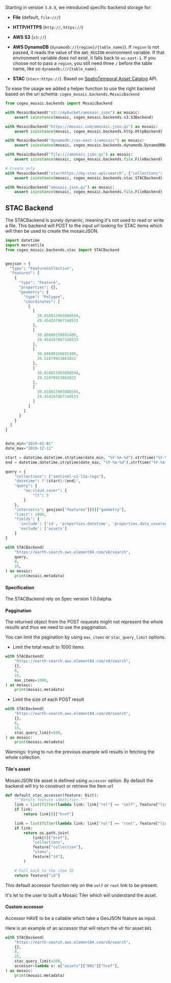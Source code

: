 

Starting in version `3.0.0`, we introduced specific backend storage for:

- **File** (default, `file:///`)

- **HTTP/HTTPS** (`http://`, `https://`)

- **AWS S3** (`s3://`)

- **AWS DynamoDB** (`dynamodb://{region}/{table_name}`). If `region` is not passed, it reads the value of the `AWS_REGION` environment variable. If that environment variable does not exist, it falls back to `us-east-1`. If you choose not to pass a `region`, you still need three `/` before the table name, like so `dynamodb:///{table_name}`.

- **STAC** (`stac+:https://`). Based on [SpatioTemporal Asset Catalog](https://github.com/radiantearth/stac-spec) API.

To ease the usage we added a helper function to use the right backend based on the uri schema: `cogeo_mosaic.backends.MosaicBackend`

```python
from cogeo_mosaic.backends import MosaicBackend

with MosaicBackend("s3://mybucket/amosaic.json") as mosaic:
    assert isinstance(mosaic, cogeo_mosaic.backends.s3.S3Backend)

with MosaicBackend("https://mosaic.com/amosaic.json.gz") as mosaic:
    assert isinstance(mosaic, cogeo_mosaic.backends.http.HttpBackend)

with MosaicBackend("dynamodb://us-east-1/amosaic") as mosaic:
    assert isinstance(mosaic, cogeo_mosaic.backends.dynamodb.DynamoDBBackend)

with MosaicBackend("file:///amosaic.json.gz") as mosaic:
    assert isinstance(mosaic, cogeo_mosaic.backends.file.FileBackend)

# Create only
with MosaicBackend("stac+https://my-stac.api/search", {"collections": ["satellite"]}, 10, 12) as mosaic:
    assert isinstance(mosaic, cogeo_mosaic.backends.stac.STACBackend)

with MosaicBackend("amosaic.json.gz") as mosaic:
    assert isinstance(mosaic, cogeo_mosaic.backends.file.FileBackend)
```

## STAC Backend

The STACBackend is purely dynamic, meaning it's not used to read or write a file. This backend will POST to the input url looking for STAC items which will then be used to create the mosaicJSON.

```python
import datetime
import mercantile
from cogeo_mosaic.backends.stac import STACBackend


geojson = {
  "type": "FeatureCollection",
  "features": [
    {
      "type": "Feature",
      "properties": {},
      "geometry": {
        "type": "Polygon",
        "coordinates": [
          [
            [
              30.810813903808594,
              29.454247067148533
            ],
            [
              30.88600158691406,
              29.454247067148533
            ],
            [
              30.88600158691406,
              29.51879923863822
            ],
            [
              30.810813903808594,
              29.51879923863822
            ],
            [
              30.810813903808594,
              29.454247067148533
            ]
          ]
        ]
      }
    }
  ]
}


date_min="2019-01-01"
date_max="2019-12-11"

start = datetime.datetime.strptime(date_min, "%Y-%m-%d").strftime("%Y-%m-%dT00:00:00Z")
end = datetime.datetime.strptime(date_max, "%Y-%m-%d").strftime("%Y-%m-%dT23:59:59Z")

query = {
    "collections": ["sentinel-s2-l2a-cogs"],
    "datetime": f"{start}/{end}",
    "query": {
        "eo:cloud_cover": {
            "lt": 5
        }
    },
    "intersects": geojson["features"][0]["geometry"],
    "limit": 1000,
    "fields": {
      'include': ['id', 'properties.datetime', 'properties.data_coverage'],
      'exclude': ['assets']
    }
}

with STACBackend(
    "https://earth-search.aws.element84.com/v0/search",
    query,
    8,
    15,
) as mosaic:
    print(mosaic.metadata)
```

#### Specification

The STACBackend rely on Spec version 1.0.0alpha.

#### Paggination

The returned object from the POST requests might not represent the whole results and thus
we need to use the paggination.

You can limit the pagination by using `max_items` or `stac_query_limit` options.

- Limit the total result to 1000 items

```python
with STACBackend(
    "https://earth-search.aws.element84.com/v0/search",
    {},
    8,
    15,
    max_items=1000,
) as mosaic:
    print(mosaic.metadata)
```

- Limit the size of each POST result

```python
with STACBackend(
    "https://earth-search.aws.element84.com/v0/search",
    {},
    8,
    15,
    stac_query_limit=500,
) as mosaic:
    print(mosaic.metadata)
```
Warnings: trying to run the previous example will results in fetching the whole collection.


#### Tile's asset

MosaicJSON tile asset is defined using `accessor` option. By default the backend will try to construct or retrieve the Item url

```python
def default_stac_accessor(feature: Dict):
    """Return feature identifier."""
    link = list(filter(lambda link: link["rel"] == "self", feature["links"]))
    if link:
        return link[0]["href"]

    link = list(filter(lambda link: link["rel"] == "root", feature["links"]))
    if link:
        return os.path.join(
            link[0]["href"],
            "collections",
            feature["collection"],
            "items",
            feature["id"],
        )

    # Fall back to the item ID
    return feature["id"]
```

This default accessor function rely on the `self` or `root` link to be present.

It's let to the user to built a Mosaic Tiler which will understand the asset.

#### Custom accessor

Accessor HAVE to be a callable which take a GeoJSON feature as input.

Here is an example of an accessor that will return the ulr for asset `B01`

```python
with STACBackend(
    "https://earth-search.aws.element84.com/v0/search",
    {},
    8,
    15,
    stac_query_limit=500,
    accessor=lambda x: x["assets"]["B01"]["href"],
) as mosaic:
    print(mosaic.metadata)
```
